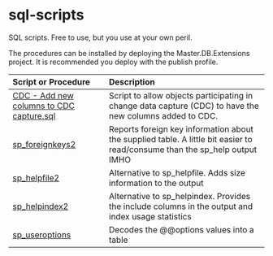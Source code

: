 sql-scripts
===========

SQL scripts.  Free to use, but you use at your own peril.

The procedures can be installed by deploying the Master.DB.Extensions project.  It is recommended you deploy with the publish profile.

| Script or Procedure | Description |
|:--------|:-------------|
| [CDC - Add new columns to CDC capture.sql](Change%20Data%20Capture/CDC%20-%20Add%20new%20columns%20to%20CDC%20capture.sql) | Script to allow objects participating in change data capture (CDC) to have the new columns added to CDC. |
| [sp_foreignkeys2](Master.DB.Extensions/Master.DB.Extensions/dbo/Procedures/sp_foreignkeys2.sql) | Reports foreign key information about the supplied table.  A little bit easier to read/consume than the sp_help output IMHO |
| [sp_helpfile2](Master.DB.Extensions/Master.DB.Extensions/dbo/Procedures/sp_helpfile2.sql) | Alternative to sp_helpfile.  Adds size information to the output |
| [sp_helpindex2](Master.DB.Extensions/Master.DB.Extensions/dbo/Procedures/sp_helpindex2.sql) | Alternative to sp_helpindex.  Provides the include columns in the output and index usage statistics |
| [sp_useroptions](Master.DB.Extensions/Master.DB.Extensions/dbo/Procedures/sp_useroptions.sql) | Decodes the @@options values into a table |
